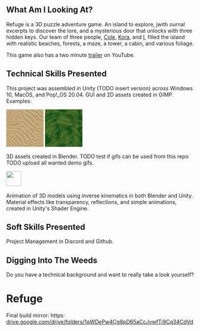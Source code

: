 ## What Am I Looking At?
Refuge is a 3D puzzle adventure game. An island to explore, jwith ournal excerpts to discover the lore, and a mysterious door that unlocks with three hidden keys. Our team of three people, [Cole](https://github.com/colelewis), [Kora](https://github.com/KoraLoud), and [I](https://github.com/ZeHolyQofPower), filled the island with realistic beaches, forests, a maze, a tower, a cabin, and various foliage.

This game also has a two minute [trailer](https://www.youtube.com/watch?v=6IcB0dZ5vS0&t=10s) on YouTube.

## Technical Skills Presented
This project was assembled in Unity (TODO insert version) across Windows 10, MacOS, and Pop!_OS 20.04.
GUI and 2D assets created in GIMP. Examples:

<img src="https://github.com/ZeHolyQofPower/Refuge/blob/main/Assets/Visual/Pictures/sand.png" width="100" height="100"/>    <img src="https://github.com/ZeHolyQofPower/Refuge/blob/main/Assets/Visual/Pictures/grass.png" width="100" height="100"/>

3D assets created in Blender.
TODO test if gifs can be used from this repo
TODO upload all wanted demo gifs.

<img src="https://tenor.com/view/test-gif-19742784.gif" width="40" height="40"/>

Animation of 3D models using inverse kinematics in both Blender and Unity.
Material effects like transparency, reflections, and simple animations, created in Unity's Shader Engine.

## Soft Skills Presented
Project Management in Discord and Github.

## Digging Into The Weeds
Do you have a technical background and want to really take a look yourself?

# Refuge
Final build mirror: https: [drive.google.com/drive/folders/1qWDePw4Cg8pD65aCcJvwfTi9Cq34CdVd](https://drive.google.com/drive/folders/1qWDePw4Cg8pD65aCcJvwfTi9Cq34CdVd)

